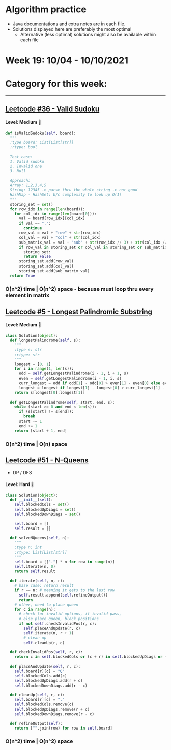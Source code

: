 # Algorithm practice

* Java documentations and extra notes are in each file.
* Solutions displayed here are preferably the most optimal
  * Alternative (less optimal) solutions might also be available within each 
  file

# Week 19: 10/04 - 10/10/2021

# Category for this week:

---

## [Leetcode #36 - Valid Sudoku](https://leetcode.com/problems/valid-sudoku/)

#### Level: Medium 📘

```python
def isValidSudoku(self, board):
  """
  :type board: List[List[str]]
  :rtype: bool
  
  Test case:
  1. Valid sudoku
  2. Invalid one
  3. Null
  
  Approach: 
  Array: 1,2,3,4,5
  String: 12345 -> parse thru the whole string -> not good
  HashMap - HashSet: b/c complexity to look up O(1)
  """
  storing_set = set()
  for row_idx in range(len(board)):
    for col_idx in range(len(board[0])):
      val = board[row_idx][col_idx]
      if val == ".":
        continue
      row_val = val + "row" + str(row_idx)
      col_val = val + "col" + str(col_idx)
      sub_matrix_val = val + "sub" + str(row_idx // 3) + str(col_idx // 3)
      if row_val in storing_set or col_val in storing_set or sub_matrix_val in \
        storing_set:
        return False
      storing_set.add(row_val)
      storing_set.add(col_val)
      storing_set.add(sub_matrix_val)
  return True
```

### O(n^2) time | O(n^2) space - because must loop thru every element in matrix

## [Leetcode #5 - Longest Palindromic Substring](https://leetcode.com/problems/longest-palindromic-substring/)

#### Level: Medium 📘

```python
class Solution(object):
  def longestPalindrome(self, s):
    """
    :type s: str
    :rtype: str
    """
    longest = [0, 1]
    for i in range(1, len(s)):
      odd = self.getLongestPalindrome(i - 1, i + 1, s)
      even = self.getLongestPalindrome(i - 1, i, s)
      curr_longest = odd if odd[1] - odd[0] > even[1] - even[0] else even
      longest = longest if longest[1] - longest[0] > curr_longest[1] - curr_longest[0] else curr_longest
    return s[longest[0]:longest[1]]
  
  def getLongestPalindrome(self, start, end, s):
    while (start >= 0 and end < len(s)):
      if (s[start] != s[end]):
        break
      start -= 1
      end += 1
    return [start + 1, end]
```

### O(n^2) time | O(n) space

## [Leetcode #51 - N-Queens](https://leetcode.com/problems/n-queens/)
* DP / DFS

#### Level: Hard 📕

```python
class Solution(object):
  def __init__(self):
    self.blockedCols = set()
    self.blockedUpDiags = set()
    self.blockedDownDiags = set()
    
    self.board = []
    self.result = []
  
  def solveNQueens(self, n):
    """
    :type n: int
    :rtype: List[List[str]]
    """
    self.board = [["."] * n for row in range(n)]
    self.iterate(n, 0)
    return self.result
  
  def iterate(self, n, r):
    # base case: return result
    if r == n: # meaning it gets to the last row
      self.result.append(self.refineOutput())
      return
    # other, need to place queen
    for c in range(n):
      # check for invalid options, if invalid pass,
      # else place queen, block positions
      if not self.checkInvalidPos(r, c):
        self.placeAndUpdate(r, c)
        self.iterate(n, r + 1)
        # clean up
        self.cleanUp(r, c)
          
  def checkInvalidPos(self, r, c):
    return c in self.blockedCols or (c + r) in self.blockedUpDiags or (r - c) in self.blockedDownDiags
  
  def placeAndUpdate(self, r, c):
    self.board[r][c] = "Q"
    self.blockedCols.add(c)
    self.blockedUpDiags.add(r + c)
    self.blockedDownDiags.add(r - c)
      
  def cleanUp(self, r, c):
    self.board[r][c] = "."
    self.blockedCols.remove(c)
    self.blockedUpDiags.remove(r + c)
    self.blockedDownDiags.remove(r - c)
      
  def refineOutput(self):
    return ["".join(row) for row in self.board]
```

### O(n^2) time | O(n^2) space
